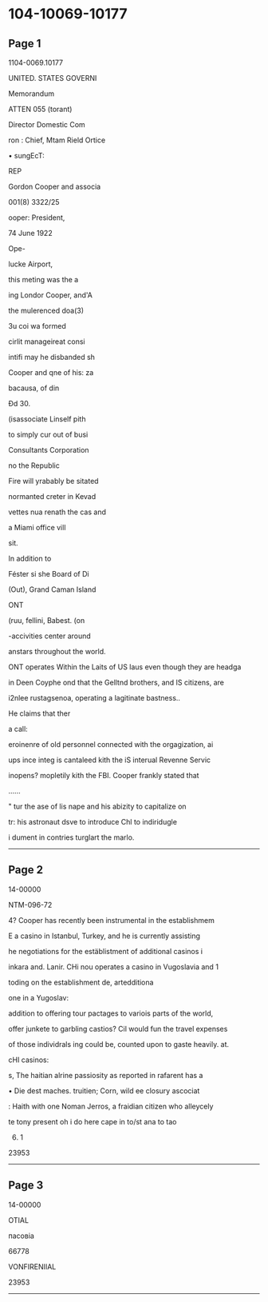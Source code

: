# 104-10069-10177

## Page 1

1104-0069.10177

UNITED. STATES GOVERNI

Memorandum

ATTEN 055 (torant)

Director Domestic Com

ron : Chief, Mtam Rield Ortice

• sungEcT:

REP

Gordon Cooper and associa

001(8) 3322/25

ooper: President,

74 June 1922

Ope-

lucke Airport,

this meting was the a

ing Londor Cooper, and'A

the mulerenced doa(3)

3u coi wa formed

cirlit manageireat consi

intifi may he disbanded sh

Cooper and qne of his: za

bacausa, of din

Đd 30.

(isassociate Linself pith

to simply cur out of busi

Consultants Corporation

no the Republic

Fire will yrabably be sitated

normanted creter in Kevad

vettes nua renath the cas and

a Miami office vill

sit.

In addition to

Féster si she Board of Di

(Out), Grand Caman Island

ONT

(ruu, fellini, Babest. (on

-accivities center around

anstars throughout the world.

ONT operates Within the Laits of US laus even though they are headga

in Deen Coyphe ond that the Gelltnd brothers, and IS citizens, are

i2nlee rustagsenoa, operating a lagitinate bastness..

He claims that ther

a call:

eroinenre of old personnel connected with the orgagization, ai

ups ince integ is cantaleed kith the iS interual Revenne Servic

inopens? mopletily kith the FBI. Cooper frankly stated that

......

" tur the ase of lis nape and his abizity to capitalize on

tr: his astronaut dsve to introduce Chl to indiridugle

i dument in contries turglart the marlo.

---

## Page 2

14-00000

NTM-096-72

4? Cooper has recently been instrumental in the establishmem

E a casino in Istanbul, Turkey, and he is currently assisting

he negotiations for the estäblistment of additional casinos i

inkara and. Lanir. CHi nou operates a casino in Vugoslavia and 1

toding on the establishment de, artedditiona

one in a Yugoslav:

addition to offering tour pactages to variois parts of the world,

offer junkete to garbling castios? Cil would fun the travel expenses

of those individrals ing could be, counted upon to gaste heavily. at.

cHI casinos:

s, The haitian alrine passiosity as reported in rafarent has a

• Die dest maches. truitien; Corn, wild ee closury ascociat

: Haith with one Noman Jerros, a fraidian citizen who alleycely

te tony present oh i do here cape in to/st ana to tao

6. 1

23953

---

## Page 3

14-00000

OTIAL

пасовіа

66778

VONFIRENIIAL

23953

---

